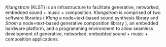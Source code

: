 *Klangstrom* (KLST) is an infrastructure to facilitate generative, networked, embedded sound + music + composition. *Klangstrom* is comprised of two software libraries ( *Klang* a node+text-based sound synthesis library and *Strom* a node+text-based generative composition library ), an embedded hardware platform, and a programming environment to allow seamless development of generative, networked, embedded sound + music + composition applications.